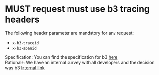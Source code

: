 # MUST request must use b3 tracing headers
The following header parameter are mandatory for any request:

- `x-b3-traceid`
- `x-b3-spanid`

Specification: You can find the specification for b3 [here](https://github.com/openzipkin/b3-propagation)  
Rationale: We have an internal survey with all developers and the decision was b3 [Internal link](https://confluence.baloisenet.com/atlassian/x/LxWJj).